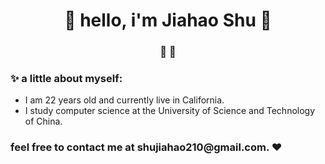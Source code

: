 <h1 align="center"> 🤩 hello, i'm Jiahao Shu 🤩 </h1>
<h3 align="center">🚀  🚀</h3>

<div style="display:none">
### 💻 my favorite stack:

- React Native ❤
- ReactJS & Styled-Components
- NodeJS & Express
- A little PHP
- HTML & CSS
</div>

### ✨ a little about myself:

- I am 22 years old and currently live in California.
- I study computer science at the University of Science and Technology of China.

<h3 ><strong> feel free to contact me at shujiahao210@gmail.com. ❤ </strong> </h3>
